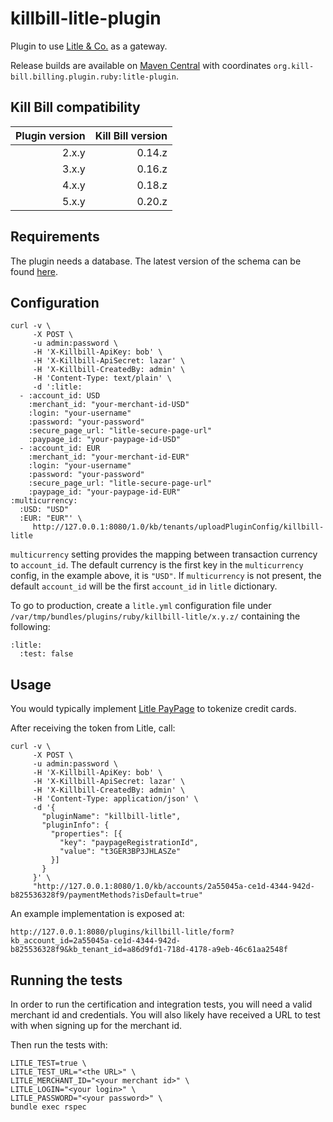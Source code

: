 killbill-litle-plugin
=====================

Plugin to use [Litle &amp; Co.](https://www.litle.com/) as a gateway.

Release builds are available on [Maven Central](http://search.maven.org/#search%7Cga%7C1%7Cg%3A%22org.kill-bill.billing.plugin.ruby%22%20AND%20a%3A%22litle-plugin%22) with coordinates `org.kill-bill.billing.plugin.ruby:litle-plugin`.

Kill Bill compatibility
-----------------------

| Plugin version | Kill Bill version |
| -------------: | ----------------: |
| 2.x.y          | 0.14.z            |
| 3.x.y          | 0.16.z            |
| 4.x.y          | 0.18.z            |
| 5.x.y          | 0.20.z            |

Requirements
------------

The plugin needs a database. The latest version of the schema can be found [here](https://github.com/killbill/killbill-litle-plugin/blob/master/db/ddl.sql).

Configuration
-------------

```
curl -v \
     -X POST \
     -u admin:password \
     -H 'X-Killbill-ApiKey: bob' \
     -H 'X-Killbill-ApiSecret: lazar' \
     -H 'X-Killbill-CreatedBy: admin' \
     -H 'Content-Type: text/plain' \
     -d ':litle:
  - :account_id: USD
    :merchant_id: "your-merchant-id-USD"
    :login: "your-username"
    :password: "your-password"
    :secure_page_url: "litle-secure-page-url"
    :paypage_id: "your-paypage-id-USD"
  - :account_id: EUR
    :merchant_id: "your-merchant-id-EUR"
    :login: "your-username"
    :password: "your-password"
    :secure_page_url: "litle-secure-page-url"
    :paypage_id: "your-paypage-id-EUR" 
:multicurrency:
  :USD: "USD"
  :EUR: "EUR"' \
     http://127.0.0.1:8080/1.0/kb/tenants/uploadPluginConfig/killbill-litle
```

`multicurrency` setting provides the mapping between transaction currency to `account_id`.  The default currency is the first key in the `multicurrency` config, in the example above, it is `"USD"`.  If `multicurrency` is not present, the default `account_id` will be the first `account_id` in `litle` dictionary.

To go to production, create a `litle.yml` configuration file under `/var/tmp/bundles/plugins/ruby/killbill-litle/x.y.z/` containing the following:

```
:litle:
  :test: false
```

Usage
-----

You would typically implement [Litle PayPage](https://www.litle.com/images/uploads/Paypage.pdf) to tokenize credit cards.

After receiving the token from Litle, call:

```
curl -v \
     -X POST \
     -u admin:password \
     -H 'X-Killbill-ApiKey: bob' \
     -H 'X-Killbill-ApiSecret: lazar' \
     -H 'X-Killbill-CreatedBy: admin' \
     -H 'Content-Type: application/json' \
     -d '{
       "pluginName": "killbill-litle",
       "pluginInfo": {
         "properties": [{
           "key": "paypageRegistrationId",
           "value": "t3GER3BP3JHLASZe"
         }]
       }
     }' \
     "http://127.0.0.1:8080/1.0/kb/accounts/2a55045a-ce1d-4344-942d-b825536328f9/paymentMethods?isDefault=true"
```

An example implementation is exposed at:

```
http://127.0.0.1:8080/plugins/killbill-litle/form?kb_account_id=2a55045a-ce1d-4344-942d-b825536328f9&kb_tenant_id=a86d9fd1-718d-4178-a9eb-46c61aa2548f
```

Running the tests
-----------------

In order to run the certification and integration tests, you will need a valid merchant id and credentials. You will
also likely have received a URL to test with when signing up for the merchant id.

Then run the tests with:
```
LITLE_TEST=true \
LITLE_TEST_URL="<the URL>" \
LITLE_MERCHANT_ID="<your merchant id>" \
LITLE_LOGIN="<your login>" \
LITLE_PASSWORD="<your password>" \
bundle exec rspec
```
